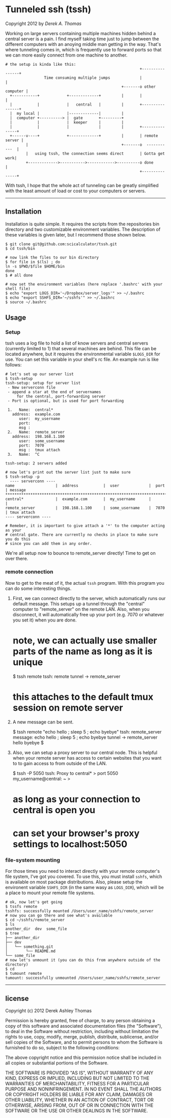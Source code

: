 # Tunneled ssh (tssh)
Copyright 2012 by *Derek A. Thomas*

Working on large servers containing multiple machines hidden behind a
central server is a pain. I find myself taking time just to jump between
the different computers with an anoying middle man getting in the way.
That's where tunneling comes in, which is frequently use to forward
ports so that we can more easily connect from one machine to another.

    # the setup is kinda like this:
                                                               +----------------+
                     Time consuming multiple jumps             |                |
                                                       +-------o other computer |
      +-----------+            +-------------+         |       |                |
      |           |            |   central   |         |       +----------------+
      |  my local |            |-------------|         |
      |  computer +----------> |  gate       +---------+
      |           |            |  keeper     |         |
      |           |            |             |         |       +---------------+
      +------v----+            +-------------+         |       | remote server |
             |                                         +-------o  -----------  |
             |   using tssh, the connection seems direct       | Gotta get work|
             +------------->----------->------------>----------o done          |
                                                               +---------------+

With tssh, I hope that the whole act of tunneling can be greatly
simplified with the least amount of load or cost to your computers or
servers.

* * * * * * * * * * * * * * * * * * * * * * * * * * * * * * 

## Installation

Installation is quite simple. It requires the scripts from the
repositories bin directory and two customizable environment variables.
The description of these variables is given later, but I recommend those
shown below.

    $ git clone git@github.com:scicalculator/tssh.git
    $ cd tssh/bin

    # now link the files to our bin directory
    $ for file in $(ls) ; do
    ln -s $PWD/$file $HOME/bin
    done
    $ # all done

    # now set the environment variables (here replace '.bashrc' with your shell file)
    $ echo "export LOGS_DIR='~/Dropbox/server_logs'" >> ~/.bashrc
    $ echo "export SSHFS_DIR='~/sshfs'" >> ~/.bashrc
    $ source ~/.bashrc

## Usage

### Setup 

tssh uses a log file to hold a list of know servers and central servers
(currently limited to 1) that several machines are behind. This file
can be located anywhere, but it requires the environmental variable
`$LOGS_DIR` for use. You can set this variable in your shell's rc file.
An example run is like follows:
    
    # let's set up our server list
    $ tssh-setup
    tssh-setup: setup for server list
     - New serverconn file
     - append a star at the end of servernames
         for the central, port-forwarding server
     - Port is optional, but is used for port forwarding

     1.   Name:  central*
       address:  example.com
          user:  my_username
          port:
          msg :
     2.   Name:  remote_server
       address:  198.168.1.100
          user:  some_username
          port:  7070
          msg :  tmux attach
     3.   Name:  ^C
     
    tssh-setup: 2 servers added

    # now let's print out the server list just to make sure
    $ tssh-setup -p
      ---- serverconn ----
    name                  |  address           |  user             |  port | message
    ********************************************************************************
    central*              |  example.com       |  my_username      |       | 
    remote_server         |  198.168.1.100     |  some_username    |  7070 | tmux attach
    ---- serverconn ----

    # Remeber, it is important to give attach a '*' to the computer acting as your
    # central gate. There are currently no checks in place to make sure you do this
    # since you can add them in any order. 

We're all setup now to bounce to remote_server directly! Time to get on
over there.

### remote connection

Now to get to the meat of it, the actual `tssh` program. With this
program you can do some interesting things.

  1. First, we can connect directly to the server, which automatically
  runs our default message. This setups up a tunnel through the
  "central" computer to "remote_server" on the remote LAN. Also, when
  you disconnect, it will automatically free up your port (e.g. 7070 or
  whatever you set it) when you are done.

        # note, we can actually use smaller parts of the name as long as it is unique
        $ tssh remote
        tssh: remote
            tunnel -> remote_server
        # this attaches to the default tmux session on remote server

  2. A new message can be sent.

        $ tssh remote "echo hello ; sleep 5 ; echo byebye"
        tssh: remote_server
            message: echo hello ; sleep 5 ; echo byebye
            tunnel -> remote_server
        hello
        byebye
        $


  3. Also, we can setup a proxy server to our central node. This is
  helpful when your remote server has access to certain websites that
  you want to to gain access to from outside of the LAN.

        $ tssh -P 5050
        tssh: Proxy to central* > port 5050
        my_username@central: ~ > 
        # as long as your connection to central is open you 
        # can set your browser's proxy settings to localhost:5050 

### file-system mounting

For those times you need to interact directly with your remote
computer's file system, I've got you covered. To use this, you must
install `sshfs`, which is available on most package distributions. Also,
please setup the environent variable `SSHFS_DIR` (in the same wasy as
`LOGS_DIR`), which will be a place to mount your remote file systems.

    # ok, now let's get going
    $ tssfs remote
    tsshfs: successfully mounted /Users/user_name/sshfs/remote_server
    # now you can go there and see what's available
    $ cd ~/sshfs/remote_server
    $ ls
    another_dir  dev  some_file
    $ tree
    ├── another_dir
    ├── dev
    │   └── something.git
    │        └── README.md
    └── some_file
    # now let's unmount it (you can do this from anywhere outside of the directory)
    $ cd
    $ tumount remote
    tumount: successfully unmounted /Users/user_name/sshfs/remote_server

* * * * * * * * * * * * * * * * * * * * * * * * * * * * * * 

## license 

Copyright (c) 2012 Derek Ashley Thomas

Permission is hereby granted, free of charge, to any person obtaining a copy
of this software and associated documentation files (the "Software"), to deal
in the Software without restriction, including without limitation the rights
to use, copy, modify, merge, publish, distribute, sublicense, and/or sell
copies of the Software, and to permit persons to whom the Software is
furnished to do so, subject to the following conditions:

The above copyright notice and this permission notice shall be included in
all copies or substantial portions of the Software.

THE SOFTWARE IS PROVIDED "AS IS", WITHOUT WARRANTY OF ANY KIND, EXPRESS OR
IMPLIED, INCLUDING BUT NOT LIMITED TO THE WARRANTIES OF MERCHANTABILITY,
FITNESS FOR A PARTICULAR PURPOSE AND NONINFRINGEMENT. IN NO EVENT SHALL THE
AUTHORS OR COPYRIGHT HOLDERS BE LIABLE FOR ANY CLAIM, DAMAGES OR OTHER
LIABILITY, WHETHER IN AN ACTION OF CONTRACT, TORT OR OTHERWISE, ARISING FROM,
OUT OF OR IN CONNECTION WITH THE SOFTWARE OR THE USE OR OTHER DEALINGS IN
THE SOFTWARE.

